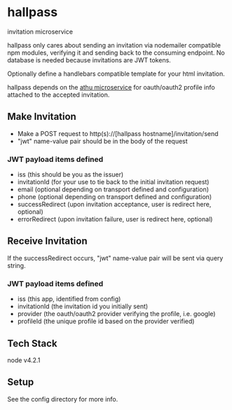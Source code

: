 # hallpass
invitation microservice

hallpass only cares about sending an invitation via nodemailer compatible npm modules, verifying it and sending back to the consuming endpoint. No database is needed because invitations are JWT tokens.

Optionally define a handlebars compatible template for your html invitation.

hallpass depends on the <a href="https://github.com/sebringj/athu">athu microservice</a> for oauth/oauth2 profile info attached to the accepted invitation.

## Make Invitation

- Make a POST request to http(s)://[hallpass hostname]/invitation/send
- "jwt" name-value pair should be in the body of the request

### JWT payload items defined

- iss (this should be you as the issuer)
- invitationId (for your use to tie back to the initial invitation request)
- email (optional depending on transport defined and configuration)
- phone (optional depending on transport defined and configuration)
- successRedirect (upon invitation acceptance, user is redirect here, optional)
- errorRedirect (upon invitation failure, user is redirect here, optional)

## Receive Invitation

If the successRedirect occurs, "jwt" name-value pair will be sent via query string.

### JWT payload items defined

- iss (this app, identified from config)
- invitationId (the invitation id you initially sent)
- provider (the oauth/oauth2 provider verifying the profile, i.e. google)
- profileId (the unique profile id based on the provider verified)

## Tech Stack
node v4.2.1

## Setup
See the config directory for more info.
